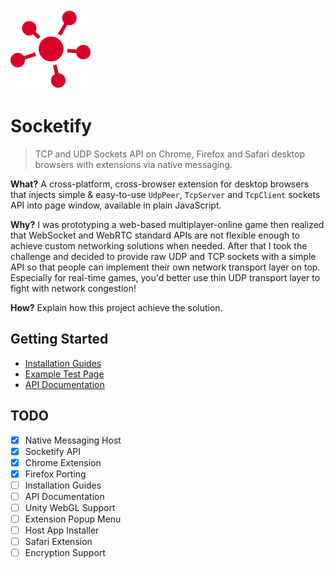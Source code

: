 <img src="LOGO.svg" height="128">

# Socketify

> TCP and UDP Sockets API on Chrome, Firefox and Safari desktop browsers with extensions via native messaging.

**What?** A cross-platform, cross-browser extension for desktop browsers that injects simple & easy-to-use `UdpPeer`, `TcpServer` and `TcpClient` sockets API into page window, available in plain JavaScript.

**Why?** I was prototyping a web-based multiplayer-online game then realized that WebSocket and WebRTC standard APIs are not flexible enough to achieve custom networking solutions when needed. After that I took the challenge and decided to provide raw UDP and TCP sockets with a simple API so that people can implement their own network transport layer on top. Especially for real-time games, you'd better use thin UDP transport layer to fight with network congestion!

**How?** Explain how this project achieve the solution.

## Getting Started

- [Installation Guides](INSTALL.md)
- [Example Test Page](Example/index.html)
- [API Documentation](API.md)

## TODO

- [x] Native Messaging Host
- [x] Socketify API
- [x] Chrome Extension
- [x] Firefox Porting
- [ ] Installation Guides
- [ ] API Documentation
- [ ] Unity WebGL Support
- [ ] Extension Popup Menu
- [ ] Host App Installer
- [ ] Safari Extension
- [ ] Encryption Support
